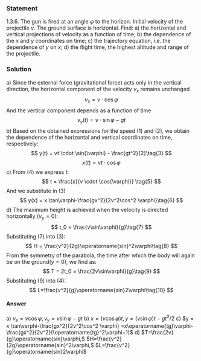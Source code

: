 ###  Statement 

$1.3.6.$ The gun is fired at an angle $\varphi$ to the horizon. Initial velocity of the projectile $v.$ The ground surface is horizontal. Find: 
a) the horizontal and vertical projections of velocity as a function of time; 
b) the dependence of the $x$ and $y$ coordinates on time; 
c) the trajectory equation, i.e. the dependence of $y$ on $x$; 
d) the flight time, the highest altitude and range of the projectile. 

### Solution

a) Since the external force (gravitational force) acts only in the vertical direction, the horizontal component of the velocity $v_x$ remains unchanged $$ v_x = v \cdot \cos{\varphi}\tag{1} $$ And the vertical component depends as a function of time $$ v_y(t) = v \cdot \sin{\varphi} - gt\tag{2} $$ b) Based on the obtained expressions for the speed $(1)$ and $(2)$, we obtain the dependence of the horizontal and vertical coordinates on time, respectively: $$ y(t) = vt \cdot \sin{\varphi} - \frac{gt^2}{2}\tag{3} $$ $$ x(t) = vt \cdot \cos{\varphi}\tag{4} $$ c) From $(4)$ we express $t$: $$ t = \frac{x}{v \cdot \cos{\varphi}} \tag{5} $$ And we substitute in $(3)$ $$ y(x) = x \tan\varphi-\frac{gx^2}{2v^2\cos^2 \varphi}\tag{6} $$ d) The maximum height is achieved when the velocity is directed horizontally $(v_y = 0)$: $$ t_0 = \frac{v\sin\varphi}{g}\tag{7} $$ Substituting $(7)$ into $(3)$: $$ H = \frac{v^2}{2g}\operatorname{sin}^2\varphi\tag{8} $$ From the symmetry of the parabola, the time after which the body will again be on the ground$(y = 0)$, we find as: $$ T = 2t_0 = \frac{2v\sin\varphi}{g}\tag{9} $$ Substituting $(9)$ into $(4)$: $$ L=\frac{v^2}{g}\operatorname{sin}2\varphi\tag{10} $$ 

#### Answer

a) $v_x= v\cos\varphi, v_y = v\sin\varphi-gt$ 
b) $x = (v\cos\varphi)t, y = (v\sin{\varphi})t - gt^2/2$ 
c) $y = x \tan\varphi-\frac{gx^2}{2v^2\cos^2 \varphi} =x\operatorname{tg}\varphi-\frac{gx^2}{2v^2}(\operatorname{tg}^2\varphi+1)$ 
d) $T=\frac{2v}{g}\operatorname{sin}\varphi,$ $H=\frac{v^2}{2g}\operatorname{sin}^2\varphi,$ $L=\frac{v^2}{g}\operatorname{sin}2\varphi$ 

